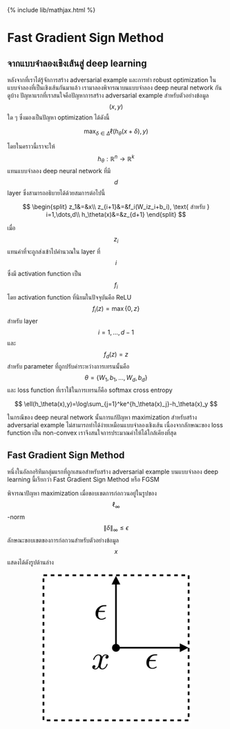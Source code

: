 {% include lib/mathjax.html %}
# Fast Gradient Sign Method

## จากแบบจำลองเชิงเส้นสู่ deep learning
หลังจากที่เราได้รู้จักการสร้าง adversarial example และการทำ robust optimization ในแบบจำลองที่เป็นเชิงเส้นกันมาแล้ว 
เรามาลองพิจารณาบนแบบจำลอง deep neural network กันดูบ้าง ปัญหาแรกที่เราสนใจคือปัญหาการสร้าง adversarial example
สำหรับตัวอย่างข้อมูล $$(x,y)$$ ใด ๆ ซึ่งมองเป็นปัญหา optimization ได้ดังนี้

$$
\max_{\delta\in\Delta}\ell(h_\theta(x+\delta),y)
$$

โดยในคราวนี้เราจะให้ $$h_\theta:\mathbb{R}^n\rightarrow\mathbb{R}^k$$ แทนแบบจำลอง deep neural network ที่มี $$d$$ layer ซึ่งสามารถอธิบายได้ด้วยสมการต่อไปนี้

$$
\begin{split}
z_1&=&x\\
z_{i+1}&=&f_i(W_iz_i+b_i), \text{ สำหรับ } i=1,\dots,d\\
h_\theta(x)&=&z_{d+1}
\end{split}
$$

เมื่อ $$z_i$$ แทนค่าที่จะถูกส่งเข้าไปคำนวณใน layer ที่ $$i$$ ซึ่งมี activation function เป็น $$f_i$$ โดย activation function ที่นิยมในปัจจุบันคือ ReLU $$f_i(z)=\max\{0,z\}$$ สำหรับ layer $$i=1,\dots,d-1$$ และ $$f_d(z)=z$$ สำหรับ parameter ที่ถูกปรับค่าระหว่างการเทรนนั้นคือ $$\theta=\{W_1,b_1,\dots,W_d,b_d\}$$ และ loss function ที่เราใช้ในการเทรนก็คือ softmax cross entropy

$$
\ell(h_\theta(x),y)=\log\sum_{j=1}^ke^{h_\theta(x)_j}-h_\theta(x)_y
$$

ในกรณีของ deep neural network นั้นการแก้ปัญหา maximization สำหรับสร้าง adversarial example ไม่สามารถทำได้ง่ายเหมือนแบบจำลองเชิงเส้น เนื่องจากลักษณะของ loss function เป็น non-convex เราจึงสนใจการประมาณค่าให้ได้ใกล้เคียงที่สุด

## Fast Gradient Sign Method
หนึ่งในอัลกอริทึมกลุ่มแรกที่ถูกเสนอสำหรับสร้าง adversarial example บนแบบจำลอง deep learning นี้เรียกว่า Fast Gradient Sign Method หรือ FGSM

พิจารณาปัญหา maximization เมื่อขอบเขตการก่อกวนอยู่ในรูปของ $$\ell_\infty$$-norm $$\|\delta\|_\infty\leq\epsilon$$ ลักษณะขอบเขตของการก่อกวนสำหรับตัวอย่างข้อมูล $$x$$ แสดงได้ดังรูปด้านล่าง

<p align="center">
<img width="350" src="https://raw.githubusercontent.com/vacharapat/Adversarial-Machine-Learning/master/images/perturbation.png">
</p>
